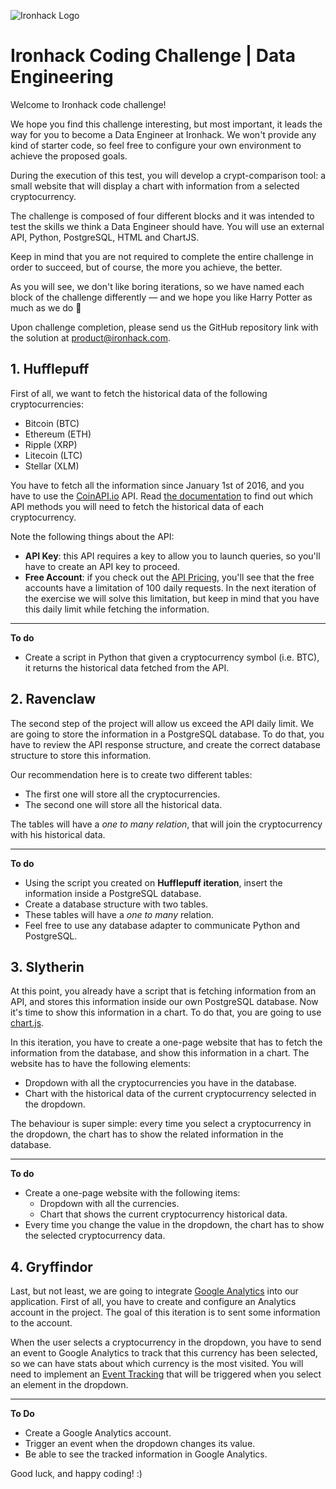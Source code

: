 ![Ironhack Logo](https://i.imgur.com/1QgrNNw.png)

# Ironhack Coding Challenge | Data Engineering

Welcome to Ironhack code challenge!

We hope you find this challenge interesting, but most important, it leads the way for you to become a Data Engineer at Ironhack. We won't provide any kind of starter code, so feel free to configure your own environment to achieve the proposed goals.

During the execution of this test, you will develop a crypt-comparison tool: a small website that will display a chart with information from a selected cryptocurrency.

The challenge is composed of four different blocks and it was intended to test the skills we think a Data Engineer should have. You will use an external API, Python, PostgreSQL, HTML and ChartJS.

Keep in mind that you are not required to complete the entire challenge in order to succeed, but of course, the more you achieve, the better.

As you will see, we don't like boring iterations, so we have named each block of the challenge differently — and we hope you like Harry Potter as much as we do 🧙

Upon challenge completion, please send us the GitHub repository link with the solution at product@ironhack.com.


## 1. Hufflepuff

First of all, we want to fetch the historical data of the following cryptocurrencies:

- Bitcoin (BTC)
- Ethereum (ETH)
- Ripple (XRP)
- Litecoin (LTC)
- Stellar (XLM)

You have to fetch all the information since January 1st of 2016, and you have to use the [CoinAPI.io](https://www.coinapi.io/) API. Read [the documentation](https://docs.coinapi.io/) to find out which API methods you will need to fetch the historical data of each cryptocurrency.

Note the following things about the API:

- **API Key**: this API requires a key to allow you to launch queries, so you'll have to create an API key to proceed.
- **Free Account**: if you check out the [API Pricing](https://www.coinapi.io/pricing), you'll see that the free accounts have a limitation of 100 daily requests. In the next iteration of the exercise we will solve this limitation, but keep in mind that you have this daily limit while fetching the information.

---

**To do**

- Create a script in Python that given a cryptocurrency symbol (i.e. BTC), it returns the historical data fetched from the API.

## 2. Ravenclaw

The second step of the project will allow us exceed the API daily limit. We are going to store the information in a PostgreSQL database. To do that, you have to review the API response structure, and create the correct database structure to store this information.

Our recommendation here is to create two different tables:

- The first one will store all the cryptocurrencies.
- The second one will store all the historical data.

The tables will have a *one to many relation*, that will join the cryptocurrency with his historical data.

---

**To do**

- Using the script you created on **Hufflepuff iteration**, insert the information inside a PostgreSQL database.
- Create a database structure with two tables.
- These tables will have a *one to many* relation.
- Feel free to use any database adapter to communicate Python and PostgreSQL.

## 3. Slytherin

At this point, you already have a script that is fetching information from an API, and stores this information inside our own PostgreSQL database. Now it's time to show this information in a chart. To do that, you are going to use [chart.js](https://www.chartjs.org/).

In this iteration, you have to create a one-page website that has to fetch the information from the database, and show this information in a chart. The website has to have the following elements:

- Dropdown with all the cryptocurrencies you have in the database.
- Chart with the historical data of the current cryptocurrency selected in the dropdown.

The behaviour is super simple: every time you select a cryptocurrency in the dropdown, the chart has to show the related information in the database.

---

**To do**

- Create a one-page website with the following items:
  - Dropdown with all the currencies.
  - Chart that shows the current cryptocurrency historical data.
- Every time you change the value in the dropdown, the chart has to show the selected cryptocurrency data.

## 4. Gryffindor

Last, but not least, we are going to integrate [Google Analytics](https://www.google.com/analytics/) into our application. First of all, you have to create and configure an Analytics account in the project. The goal of this iteration is to sent some information to the account.

When the user selects a cryptocurrency in the dropdown, you have to send an event to Google Analytics to track that this currency has been selected, so we can have stats about which currency is the most visited. You will need to implement an [Event Tracking](https://developers.google.com/analytics/devguides/collection/analyticsjs/events) that will be triggered when you select an element in the dropdown.

---

**To Do**

- Create a Google Analytics account.
- Trigger an event when the dropdown changes its value.
- Be able to see the tracked information in Google Analytics.

Good luck, and happy coding! :)
